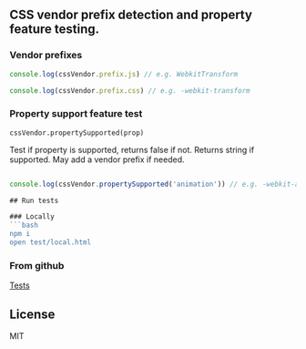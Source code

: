 ## CSS vendor prefix detection and property feature testing.

### Vendor prefixes

```javascript
console.log(cssVendor.prefix.js) // e.g. WebkitTransform

console.log(cssVendor.prefix.css) // e.g. -webkit-transform
```

### Property support feature test

`cssVendor.propertySupported(prop)`

Test if property is supported, returns false if not. Returns string if supported. May add a vendor prefix if needed.

```javascript

console.log(cssVendor.propertySupported('animation')) // e.g. -webkit-animation

## Run tests

### Locally
```bash
npm i
open test/local.html
```
### From github

[Tests](https://jsstyles.github.com/css-vendor/test)

## License

MIT
